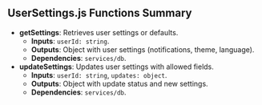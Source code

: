 ## UserSettings.js Functions Summary
- **getSettings**: Retrieves user settings or defaults.
  - **Inputs**: `userId: string`.
  - **Outputs**: Object with user settings (notifications, theme, language).
  - **Dependencies**: `services/db`.
- **updateSettings**: Updates user settings with allowed fields.
  - **Inputs**: `userId: string`, `updates: object`.
  - **Outputs**: Object with update status and new settings.
  - **Dependencies**: `services/db`.